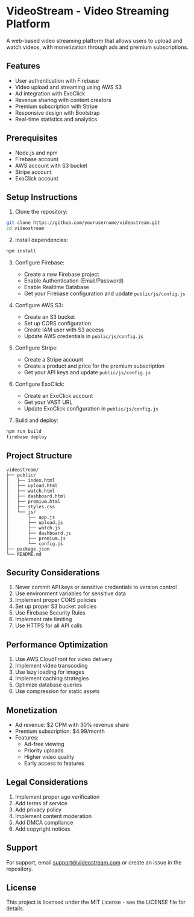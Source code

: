 # VideoStream - Video Streaming Platform

A web-based video streaming platform that allows users to upload and watch videos, with monetization through ads and premium subscriptions.

## Features

- User authentication with Firebase
- Video upload and streaming using AWS S3
- Ad integration with ExoClick
- Revenue sharing with content creators
- Premium subscription with Stripe
- Responsive design with Bootstrap
- Real-time statistics and analytics

## Prerequisites

- Node.js and npm
- Firebase account
- AWS account with S3 bucket
- Stripe account
- ExoClick account

## Setup Instructions

1. Clone the repository:
```bash
git clone https://github.com/yourusername/videostream.git
cd videostream
```

2. Install dependencies:
```bash
npm install
```

3. Configure Firebase:
   - Create a new Firebase project
   - Enable Authentication (Email/Password)
   - Enable Realtime Database
   - Get your Firebase configuration and update `public/js/config.js`

4. Configure AWS S3:
   - Create an S3 bucket
   - Set up CORS configuration
   - Create IAM user with S3 access
   - Update AWS credentials in `public/js/config.js`

5. Configure Stripe:
   - Create a Stripe account
   - Create a product and price for the premium subscription
   - Get your API keys and update `public/js/config.js`

6. Configure ExoClick:
   - Create an ExoClick account
   - Get your VAST URL
   - Update ExoClick configuration in `public/js/config.js`

7. Build and deploy:
```bash
npm run build
firebase deploy
```

## Project Structure

```
videostream/
├── public/
│   ├── index.html
│   ├── upload.html
│   ├── watch.html
│   ├── dashboard.html
│   ├── premium.html
│   ├── styles.css
│   └── js/
│       ├── app.js
│       ├── upload.js
│       ├── watch.js
│       ├── dashboard.js
│       ├── premium.js
│       └── config.js
├── package.json
└── README.md
```

## Security Considerations

1. Never commit API keys or sensitive credentials to version control
2. Use environment variables for sensitive data
3. Implement proper CORS policies
4. Set up proper S3 bucket policies
5. Use Firebase Security Rules
6. Implement rate limiting
7. Use HTTPS for all API calls

## Performance Optimization

1. Use AWS CloudFront for video delivery
2. Implement video transcoding
3. Use lazy loading for images
4. Implement caching strategies
5. Optimize database queries
6. Use compression for static assets

## Monetization

- Ad revenue: $2 CPM with 30% revenue share
- Premium subscription: $4.99/month
- Features:
  - Ad-free viewing
  - Priority uploads
  - Higher video quality
  - Early access to features

## Legal Considerations

1. Implement proper age verification
2. Add terms of service
3. Add privacy policy
4. Implement content moderation
5. Add DMCA compliance
6. Add copyright notices

## Support

For support, email support@videostream.com or create an issue in the repository.

## License

This project is licensed under the MIT License - see the LICENSE file for details. 